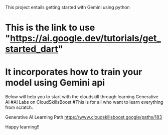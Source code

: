 This project entails getting started with Gemini using python
# This is the link to use "https://ai.google.dev/tutorials/get_started_dart"
# It incorporates how to train your model using Gemini api



Below will help you to start with the cloudskill through learning Generative AI
#AI Labs on CloudSkillsBoost
#This is for all who want to learn everything from scratch.

Generative AI Learning Path
https://www.cloudskillsboost.google/paths/183

Happy learning!!
